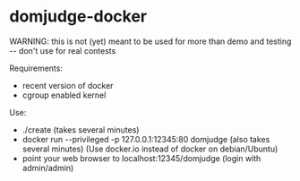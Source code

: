 domjudge-docker
===============

WARNING: this is not (yet) meant to be used for more than demo and testing -- don't use for real contests

Requirements:
* recent version of docker
* cgroup enabled kernel

Use:
* ./create (takes several minutes)
* docker run --privileged -p 127.0.0.1:12345:80 domjudge (also takes several minutes)
  (Use docker.io instead of docker on debian/Ubuntu)
* point your web browser to localhost:12345/domjudge (login with admin/admin)
